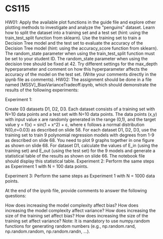 # CS115
HW01:
Apply the available plot functions in the guide file and explore other plotting methods to investigate and analyze the "penguins" dataset. Learn how to split the dataset into a training set and a test set (hint: using the train_test_split function from sklearn). Use the training set to train a Decision Tree model and the test set to evaluate the accuracy of the Decision Tree model (hint: using the accuracy_score function from sklearn).
The random_state parameter when using the train_test_split function must be set to your student ID. The random_state parameter when using the decision tree should be fixed at 42.
Try different settings for the max_depth hyperparameter and comment on how this hyperparameter affects the accuracy of the model on the test set. (Write your comments directly in the ipynb file as comments).
HW02:
The assignment should be done in a file named [MSSV]_BiasVarianceTradeoff.ipynb, which should demonstrate the results of the following experiments:

Experiment 1:

Create 03 datasets D1, D2, D3. Each dataset consists of a training set with N=10 data points and a test set with N=10 data points. The data points (x,y) with input value x are randomly generated in the range (0,1), and the target value y = f(x) = sin(1 + x^2) + ε, where ε follows a normal distribution N(0,σ=0.03) as described on slide 58.
For each dataset D1, D2, D3, use the training set to train 9 polynomial regression models with degrees from 1-9 as described on slide 68. You need to plot 9 graphs together in one figure as shown on slide 68.
For dataset D1, calculate the values of E_in (using the training set) and E_out (using the test set) for the 9 models and generate a statistical table of the results as shown on slide 66. The notebook file should display this statistical table.
Experiment 2: Perform the same steps as Experiment 1 with N = 100 data points.

Experiment 3: Perform the same steps as Experiment 1 with N = 1000 data points.

At the end of the ipynb file, provide comments to answer the following questions:

How does increasing the model complexity affect bias?
How does increasing the model complexity affect variance?
How does increasing the size of the training set affect bias?
How does increasing the size of the training set affect variance?
Note: It is mandatory to use numpy.random functions for generating random numbers (e.g., np.random.rand, np.random.random, np.random.randn, ...).
